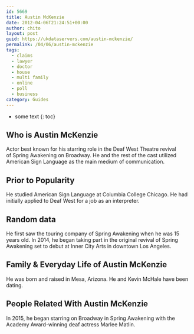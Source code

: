 ```yaml
---
id: 5669
title: Austin McKenzie
date: 2012-04-06T21:24:51+00:00
author: chito
layout: post
guid: https://ukdataservers.com/austin-mckenzie/
permalink: /04/06/austin-mckenzie
tags:
  - claims
  - lawyer
  - doctor
  - house
  - multi family
  - online
  - poll
  - business
category: Guides
---
```


* some text
{: toc}
          
          
## Who is  Austin McKenzie
                  
                  
                  
Actor best known for his starring role in the Deaf West Theatre revival of Spring Awakening on Broadway. He and the rest of the cast utilized American Sign Language as the main medium of communication.
                  
                
                
                
## Prior to Popularity 
                  
                  
                  
He studied American Sign Language at Columbia College Chicago. He had initially applied to Deaf West for a job as an interpreter.
                  
                
                
                
## Random data 
                  
                  
                  
He first saw the touring company of Spring Awakening when he was 15 years old. In 2014, he began taking part in the original revival of Spring Awakening set to debut at Inner City Arts in downtown Los Angeles.
                  
                
                
                
## Family & Everyday Life of Austin McKenzie
                  
                  
                  
He was born and raised in Mesa, Arizona. He and Kevin McHale have been dating.
                  
                
                
                
## People Related With  Austin McKenzie
                  
                  
                  
In 2015, he began starring on Broadway in Spring Awakening with the Academy Award-winning deaf actress Marlee Matlin.
                  
                
              
            
          
          
          
    
    
  
